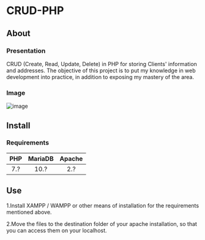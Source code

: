 # CRUD-PHP

## About

### Presentation

CRUD (Create, Read, Update, Delete) in PHP for storing Clients' information and addresses. The objective of this project is to put my knowledge in web development into practice, in addition to exposing my mastery of the area.

### Image

![image](https://user-images.githubusercontent.com/68780083/112770461-2f6b6f80-8ffd-11eb-8dec-920cd5afa93c.png)

## Install

### Requirements

PHP   | MariaDB | Apache
:---------: | :---------: | :---------:
7.? | 10.? | 2.?

## Use

1.Install XAMPP / WAMPP or other means of installation for the requirements mentioned above.

2.Move the files to the destination folder of your apache installation, so that you can access them on your localhost.
